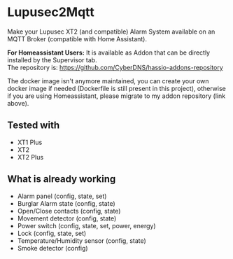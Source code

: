 # Lupusec2Mqtt

Make your Lupusec XT2 (and compatible) Alarm System available on an MQTT Broker (compatible with Home Assistant).

**For Homeassistant Users:** It is available as Addon that can be directly installed by the Supervisor tab.  
The repository is: https://github.com/CyberDNS/hassio-addons-repository

The docker image isn't anymore maintained, you can create your own docker image if needed (Dockerfile is still present in this project), otherwise if you are using Homeassistant, please migrate to my addon repository (link above).

## Tested with
- XT1 Plus
- XT2
- XT2 Plus

## What is already working

- Alarm panel (config, state, set)
- Burglar Alarm state (config, state)
- Open/Close contacts (config, state)
- Movement detector (config, state)
- Power switch (config, state, set, power, energy)
- Lock (config, state, set)
- Temperature/Humidity sensor (config, state)
- Smoke detector (config)